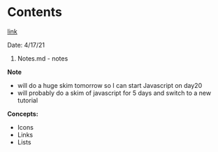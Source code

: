# Contents
[link](https://www.w3schools.com/css/css_icons.asp)

Date: 4/17/21

1. Notes.md - notes

**Note**
- will do a huge skim tomorrow so I can start Javascript on day20
- will probably do a skim of javascript for 5 days and switch to a new tutorial

**Concepts:**
- Icons
- Links
- Lists